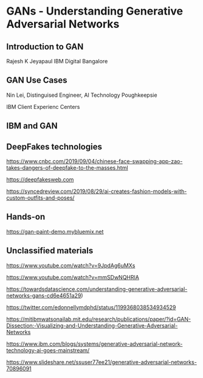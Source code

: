 # GANs - Understanding Generative Adversarial Networks

## Introduction to GAN 
Rajesh K Jeyapaul
IBM Digital Bangalore


## GAN Use Cases

Nin Lei, Distinguised Engineer, AI Technology Poughkeepsie

IBM Client Experienc Centers

## IBM and GAN

## DeepFakes technologies

https://www.cnbc.com/2019/09/04/chinese-face-swapping-app-zao-takes-dangers-of-deepfake-to-the-masses.html

https://deepfakesweb.com

https://syncedreview.com/2019/08/29/ai-creates-fashion-models-with-custom-outfits-and-poses/

## Hands-on 

https://gan-paint-demo.mybluemix.net

## Unclassified materials

https://www.youtube.com/watch?v=9JpdAg6uMXs

https://www.youtube.com/watch?v=mmSDwNQHRlA



https://towardsdatascience.com/understanding-generative-adversarial-networks-gans-cd6e4651a29)

https://twitter.com/edonnellymdphd/status/1199368038534934529

https://mitibmwatsonailab.mit.edu/research/publications/paper/?id=GAN-Dissection:-Visualizing-and-Understanding-Generative-Adversarial-Networks

https://www.ibm.com/blogs/systems/generative-adversarial-network-technology-ai-goes-mainstream/

https://www.slideshare.net/ssuser77ee21/generative-adversarial-networks-70896091


